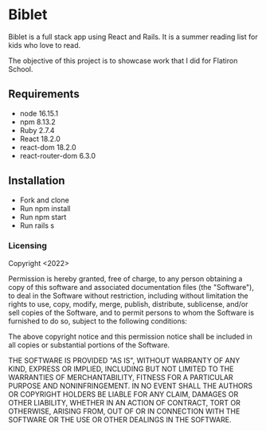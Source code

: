 # Biblet

Biblet is a full stack app using React and Rails. It is a summer reading list for kids who love to read.

The objective of this project is to showcase work that I did for Flatiron School.

## Requirements

* node 16.15.1
* npm 8.13.2
* Ruby 2.7.4
* React 18.2.0
* react-dom 18.2.0
* react-router-dom 6.3.0

## Installation

* Fork and clone
* Run npm install
* Run npm start
* Run rails s

### Licensing
Copyright <2022> <COPYRIGHT HOLDER>

Permission is hereby granted, free of charge, to any person obtaining a copy of this software and associated documentation files (the "Software"), to deal in the Software without restriction, including without limitation the rights to use, copy, modify, merge, publish, distribute, sublicense, and/or sell copies of the Software, and to permit persons to whom the Software is furnished to do so, subject to the following conditions:

The above copyright notice and this permission notice shall be included in all copies or substantial portions of the Software.

THE SOFTWARE IS PROVIDED "AS IS", WITHOUT WARRANTY OF ANY KIND, EXPRESS OR IMPLIED, INCLUDING BUT NOT LIMITED TO THE WARRANTIES OF MERCHANTABILITY, FITNESS FOR A PARTICULAR PURPOSE AND NONINFRINGEMENT. IN NO EVENT SHALL THE AUTHORS OR COPYRIGHT HOLDERS BE LIABLE FOR ANY CLAIM, DAMAGES OR OTHER LIABILITY, WHETHER IN AN ACTION OF CONTRACT, TORT OR OTHERWISE, ARISING FROM, OUT OF OR IN CONNECTION WITH THE SOFTWARE OR THE USE OR OTHER DEALINGS IN THE SOFTWARE.

